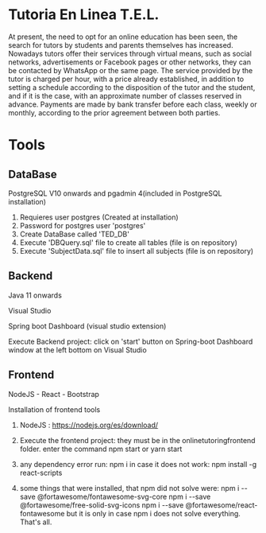 # Tutoria En Linea  T.E.L.
At present, the need to opt for an online education has been seen, the search for tutors by students and parents themselves has increased.      Nowadays tutors offer their services through virtual means, such as social networks, advertisements or Facebook pages or other networks, they can be contacted by WhatsApp or the same page. The service provided by the tutor is charged per hour, with a price already established, in addition to setting a schedule according to the disposition of the tutor and the student, and if it is the case, with an approximate number of classes reserved in advance. Payments are made by bank transfer before each class, weekly or monthly, according to the prior agreement between both parties.

# Tools
## DataBase
PostgreSQL V10 onwards and pgadmin 4(included in PostgreSQL installation)
1. Requieres user postgres (Created at installation)
2. Password for postgres user 'postgres'
3. Create DataBase called 'TED_DB'
4. Execute 'DBQuery.sql' file to create all tables (file is on repository)
5. Execute 'SubjectData.sql' file to insert all subjects (file is on repository)

## Backend 
Java 11 onwards

Visual Studio

Spring boot Dashboard (visual studio extension)

Execute Backend project: click on 'start' button on Spring-boot Dashboard window at the left bottom on Visual Studio

## Frontend
NodeJS - React - Bootstrap


Installation of frontend tools

1. NodeJS : https://nodejs.org/es/download/

2. Execute the frontend project: they must be in the onlinetutoringfrontend folder.
enter the command npm start or yarn start
3. any dependency error run: npm i
in case it does not work: npm install -g react-scripts
4. some things that were installed, that npm did not solve were:
npm i --save @fortawesome/fontawesome-svg-core
npm i --save @fortawesome/free-solid-svg-icons
npm i --save @fortawesome/react-fontawesome
but it is only in case npm i does not solve everything.
That's all.